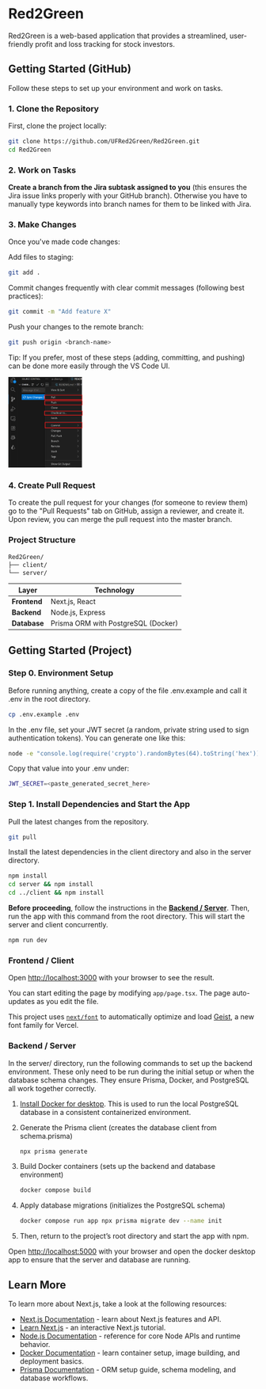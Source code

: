 # Red2Green

Red2Green is a web-based application that provides a streamlined, user-friendly profit and loss tracking for stock investors.

## Getting Started (GitHub)

Follow these steps to set up your environment and work on tasks.

### 1. Clone the Repository
First, clone the project locally:
```bash
git clone https://github.com/UFRed2Green/Red2Green.git
cd Red2Green
```

### 2. Work on Tasks
**Create a branch from the Jira subtask assigned to you** (this ensures the Jira issue links properly with your GitHub branch). Otherwise you have to manually type keywords into branch names for them to be linked with Jira.

### 3. Make Changes

Once you've made code changes:

Add files to staging:

```bash 
git add .
```


Commit changes frequently with clear commit messages (following best practices):

```bash 
git commit -m "Add feature X"
```


Push your changes to the remote branch:

```bash 
git push origin <branch-name>
```

Tip: If you prefer, most of these steps (adding, committing, and pushing) can be done more easily through the VS Code UI.

<img src="image.png" width="150" />

### 4. Create Pull Request
To create the pull request for your changes (for someone to review them) go to the "Pull Requests" tab on GitHub, assign a reviewer, and create it.
Upon review, you can merge the pull request into the master branch.

### Project Structure
```
Red2Green/
├── client/
└── server/
```
| Layer      | Technology |
|-------------|-------------|
| **Frontend** | Next.js, React |
| **Backend**  | Node.js, Express |
| **Database** | Prisma ORM with PostgreSQL (Docker) |

## Getting Started (Project)

### Step 0. Environment Setup
Before running anything, create a copy of the file .env.example and call it .env in the root directory.
```bash
cp .env.example .env
```

In the .env file, set your JWT secret (a random, private string used to sign authentication tokens).
You can generate one like this:
```bash
node -e "console.log(require('crypto').randomBytes(64).toString('hex'))"
```

Copy that value into your .env under:
```bash
JWT_SECRET=<paste_generated_secret_here>
```

### Step 1. Install Dependencies and Start the App 
Pull the latest changes from the repository.

```bash
git pull
```

Install the latest dependencies in the client directory and also in the server directory.
```bash
npm install
cd server && npm install
cd ../client && npm install
```
**Before proceeding**, follow the instructions in the [**Backend / Server**](#backend--server). Then, run the app with this command from the root directory. This will start the server and client concurrently.

```bash
npm run dev
```

### Frontend / Client
Open [http://localhost:3000](http://localhost:3000) with your browser to see the result.

You can start editing the page by modifying `app/page.tsx`. The page auto-updates as you edit the file.

This project uses [`next/font`](https://nextjs.org/docs/app/building-your-application/optimizing/fonts) to automatically optimize and load [Geist](https://vercel.com/font), a new font family for Vercel.

### Backend / Server

In the server/ directory, run the following commands to set up the backend environment.
These only need to be run during the initial setup or when the database schema changes.
They ensure Prisma, Docker, and PostgreSQL all work together correctly.

1. [Install Docker for desktop](https://www.docker.com/get-started/). This is used to run the local PostgreSQL database in a consistent containerized environment.

2. Generate the Prisma client
    (creates the database client from schema.prisma)
    ``` bash
    npx prisma generate
    ```

3. Build Docker containers
(sets up the backend and database environment)
    ```bash
    docker compose build
    ```

4. Apply database migrations
    (initializes the PostgreSQL schema)

    ```bash
    docker compose run app npx prisma migrate dev --name init
    ```

5. Then, return to the project’s root directory and start the app with npm.

Open [http://localhost:5000](http://localhost:5000) with your browser and open the docker desktop app to ensure that the server and database are running.

## Learn More

To learn more about Next.js, take a look at the following resources:

- [Next.js Documentation](https://nextjs.org/docs) - learn about Next.js features and API.
- [Learn Next.js](https://nextjs.org/learn) - an interactive Next.js tutorial.
- [Node.js Documentation](https://nodejs.org/docs/latest/api/) - reference for core Node APIs and runtime behavior.
- [Docker Documentation](https://docs.docker.com/) - learn container setup, image building, and deployment basics.
- [Prisma Documentation](https://www.prisma.io/docs) - ORM setup guide, schema modeling, and database workflows.